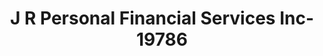 ---
f_zip-code: 19056
f_state-code: PA
title: J R Personal Financial Services Inc-19786
f_phone: 215-781-9041
f_city-only: Levittown
f_address: 1108 New Rodgers Road Levittown
f_location-unique-id: '19786'
slug: j-r-personal-financial-services-inc-19786
updated-on: '2024-05-30T13:46:58.046Z'
created-on: '2024-05-30T13:36:59.803Z'
published-on: '2024-05-30T13:54:32.469Z'
f_city-state: cms/city/levittown-pa.md
f_company: cms/company/j-r-personal-financial-services-inc.md
f_state: cms/state/pennsylvania.md
layout: '[payday-loan].html'
tags: payday-loan
---